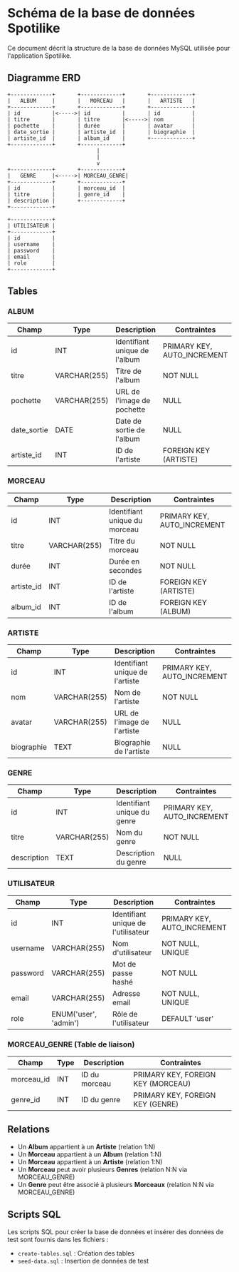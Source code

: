 # Schéma de la base de données Spotilike

Ce document décrit la structure de la base de données MySQL utilisée pour l'application Spotilike.

## Diagramme ERD

```
+-------------+       +-------------+       +-------------+
|   ALBUM     |       |   MORCEAU   |       |   ARTISTE   |
+-------------+       +-------------+       +-------------+
| id          |<----->| id          |       | id          |
| titre       |       | titre       |<----->| nom         |
| pochette    |       | durée       |       | avatar      |
| date_sortie |       | artiste_id  |       | biographie  |
| artiste_id  |       | album_id    |       +-------------+
+-------------+       +-------------+
                            |
                            |
                            v
+-------------+       +-------------+
|   GENRE     |<----->| MORCEAU_GENRE|
+-------------+       +-------------+
| id          |       | morceau_id  |
| titre       |       | genre_id    |
| description |       +-------------+
+-------------+

+-------------+
| UTILISATEUR |
+-------------+
| id          |
| username    |
| password    |
| email       |
| role        |
+-------------+
```

## Tables

### ALBUM
| Champ       | Type         | Description                    | Contraintes           |
|-------------|--------------|--------------------------------|----------------------|
| id          | INT          | Identifiant unique de l'album  | PRIMARY KEY, AUTO_INCREMENT |
| titre       | VARCHAR(255) | Titre de l'album               | NOT NULL             |
| pochette    | VARCHAR(255) | URL de l'image de pochette     | NULL                 |
| date_sortie | DATE         | Date de sortie de l'album      | NULL                 |
| artiste_id  | INT          | ID de l'artiste                | FOREIGN KEY (ARTISTE) |

### MORCEAU
| Champ       | Type         | Description                    | Contraintes           |
|-------------|--------------|--------------------------------|----------------------|
| id          | INT          | Identifiant unique du morceau  | PRIMARY KEY, AUTO_INCREMENT |
| titre       | VARCHAR(255) | Titre du morceau               | NOT NULL             |
| durée       | INT          | Durée en secondes              | NOT NULL             |
| artiste_id  | INT          | ID de l'artiste                | FOREIGN KEY (ARTISTE) |
| album_id    | INT          | ID de l'album                  | FOREIGN KEY (ALBUM)   |

### ARTISTE
| Champ       | Type         | Description                    | Contraintes           |
|-------------|--------------|--------------------------------|----------------------|
| id          | INT          | Identifiant unique de l'artiste| PRIMARY KEY, AUTO_INCREMENT |
| nom         | VARCHAR(255) | Nom de l'artiste               | NOT NULL             |
| avatar      | VARCHAR(255) | URL de l'image de l'artiste    | NULL                 |
| biographie  | TEXT         | Biographie de l'artiste        | NULL                 |

### GENRE
| Champ       | Type         | Description                    | Contraintes           |
|-------------|--------------|--------------------------------|----------------------|
| id          | INT          | Identifiant unique du genre    | PRIMARY KEY, AUTO_INCREMENT |
| titre       | VARCHAR(255) | Nom du genre                   | NOT NULL             |
| description | TEXT         | Description du genre            | NULL                 |

### UTILISATEUR
| Champ       | Type                  | Description                    | Contraintes                 |
|-------------|-----------------------|--------------------------------|-----------------------------|
| id          | INT                   | Identifiant unique de l'utilisateur | PRIMARY KEY, AUTO_INCREMENT |
| username    | VARCHAR(255)          | Nom d'utilisateur              | NOT NULL, UNIQUE            |
| password    | VARCHAR(255)          | Mot de passe hashé             | NOT NULL                    |
| email       | VARCHAR(255)          | Adresse email                  | NOT NULL, UNIQUE            |
| role        | ENUM('user', 'admin') | Rôle de l'utilisateur          | DEFAULT 'user'              |

### MORCEAU_GENRE (Table de liaison)
| Champ       | Type         | Description                    | Contraintes           |
|-------------|--------------|--------------------------------|----------------------|
| morceau_id  | INT          | ID du morceau                  | PRIMARY KEY, FOREIGN KEY (MORCEAU) |
| genre_id    | INT          | ID du genre                    | PRIMARY KEY, FOREIGN KEY (GENRE)   |

## Relations

- Un **Album** appartient à un **Artiste** (relation 1:N)
- Un **Morceau** appartient à un **Album** (relation 1:N)
- Un **Morceau** appartient à un **Artiste** (relation 1:N)
- Un **Morceau** peut avoir plusieurs **Genres** (relation N:N via MORCEAU_GENRE)
- Un **Genre** peut être associé à plusieurs **Morceaux** (relation N:N via MORCEAU_GENRE)

## Scripts SQL

Les scripts SQL pour créer la base de données et insérer des données de test sont fournis dans les fichiers :

- `create-tables.sql` : Création des tables
- `seed-data.sql` : Insertion de données de test 
